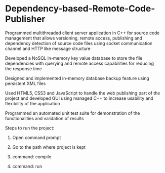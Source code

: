 # Dependency-based-Remote-Code-Publisher

Programmed multithreaded client server application in C++ for source code management that allows versioning, remote access, publishing and dependency detection of source code files using socket communication channel and HTTP like message structure

Developed a NoSQL in-memory key value database to store the file dependencies with querying and remote access capabilities for reducing the response time

Designed and implemented in-memory database backup feature using persistent XML files

Used HTML5, CSS3 and JavaScript to handle the web publishing part of the project and developed GUI using managed C++ to increase usability and flexibility of the application

Programmed an automated unit test suite for demonstration of the functionalities and validation of results

Steps to run the project:

1. Open command prompt

2. Go to the path where project is kept

3. command: compile

4. command: run
